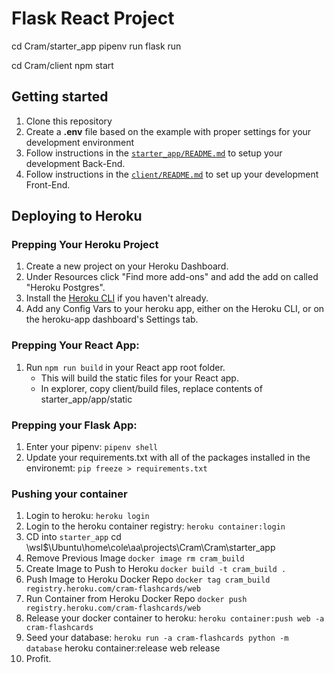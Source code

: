# Flask React Project
cd Cram/starter_app
pipenv run flask run

cd Cram/client
npm start
## Getting started

1. Clone this repository
2. Create a **.env** file based on the example with proper settings for your development environment
3. Follow instructions in the [`starter_app/README.md`](./starter_app/README.md) to setup your development Back-End.
4. Follow instructions in the [`client/README.md`](./client/README.md) to set up your development Front-End.

## Deploying to Heroku
### Prepping Your Heroku Project
1. Create a new project on your Heroku Dashboard.
2. Under Resources click "Find more add-ons" and add the add on called "Heroku Postgres".
3. Install the [Heroku CLI](https://devcenter.heroku.com/articles/heroku-command-line) if you haven't already.
4. Add any Config Vars to your heroku app, either on the Heroku CLI, or on the heroku-app dashboard's Settings tab.

### Prepping Your React App:
1. Run `npm run build` in your React app root folder. 
    * This will build the static files for your React app. 
    * In explorer, copy client/build files, replace contents of starter_app/app/static


### Prepping your Flask App:
1. Enter your pipenv: `pipenv shell`
1. Update your requirements.txt with all of the packages installed in the environemt: `pip freeze > requirements.txt`


### Pushing your container

1. Login to heroku: `heroku login`
2. Login to the heroku container registry: `heroku container:login`
3. CD into `starter_app`
cd \\wsl$\Ubuntu\home\cole\aa\projects\Cram\Cram\starter_app
3. Remove Previous Image `docker image rm cram_build`
4. Create Image to Push to Heroku `docker build -t cram_build .`
5. Push Image to Heroku Docker Repo `docker tag cram_build registry.heroku.com/cram-flashcards/web`
6. Run Container from Heroku Docker Repo `docker push registry.heroku.com/cram-flashcards/web`
7. Release your docker container to heroku: `heroku container:push web -a cram-flashcards`
8. Seed your database: `heroku run -a cram-flashcards python -m database`
heroku container:release web release
7. Profit.


